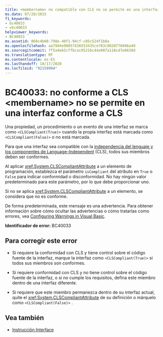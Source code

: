 ```yaml
---
title: <membername> no compatible con CLS no se permite en una interfaz compatible con CLS
ms.date: 07/20/2015
f1_keywords:
- bc40033
- vbc40033
helpviewer_keywords:
- BC40033
ms.assetid: 060c4b08-798e-40f1-94cf-c05c524f1b8a
ms.openlocfilehash: aa7944e90857436553435ce783c0820770496a49
ms.sourcegitcommit: ff5a4eb5cffbcac9521bc44a907a118cd7e8638d
ms.translationtype: MT
ms.contentlocale: es-ES
ms.lasthandoff: 10/17/2020
ms.locfileid: "92159994"
---
```

# <a name="bc40033-non-cls-compliant-membername-is-not-allowed-in-a-cls-compliant-interface"></a>BC40033: no conforme a CLS \<membername> no se permite en una interfaz conforme a CLS

Una propiedad, un procedimiento o un evento de una interfaz se marca como `<CLSCompliant(True)>` cuando la propia interfaz está marcada como `<CLSCompliant(False)>` o no está marcada.

 Para que una interfaz sea compatible con la [independencia del lenguaje y los componentes de Language-Independent](../../../standard/language-independence-and-language-independent-components.md) (CLS), todos sus miembros deben ser conformes.

 Al aplicar <xref:System.CLSCompliantAttribute> a un elemento de programación, establezca el parámetro `isCompliant` del atributo en `True` o `False` para indicar conformidad o disconformidad. No hay ningún valor predeterminado para este parámetro, por lo que debe proporcionar uno.

 Si no se aplica <xref:System.CLSCompliantAttribute> a un elemento, se considera que no es conforme.

 De forma predeterminada, este mensaje es una advertencia. Para obtener información sobre cómo ocultar las advertencias o cómo tratarlas como errores, vea [Configuring Warnings in Visual Basic](/visualstudio/ide/configuring-warnings-in-visual-basic).

 **Identificador de error:** BC40033

## <a name="to-correct-this-error"></a>Para corregir este error

- Si requiere la conformidad con CLS y tiene control sobre el código fuente de la interfaz, marque la interfaz como `<CLSCompliant(True)>` si todos sus miembros son conformes.

- Si requiere conformidad con CLS y no tiene control sobre el código fuente de la interfaz, o si no cumple los requisitos, defina este miembro dentro de una interfaz diferente.

- Si requiere que este miembro permanezca dentro de su interfaz actual, quite el <xref:System.CLSCompliantAttribute> de su definición o márquelo como `<CLSCompliant(False)>` .

## <a name="see-also"></a>Vea también

- [Instrucción Interface](../statements/interface-statement.md)
